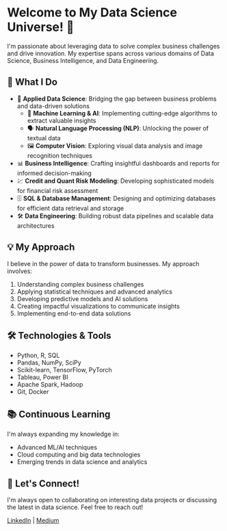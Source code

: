 # Welcome to My Data Science Universe! 👋

I'm passionate about leveraging data to solve complex business challenges and drive innovation. My expertise spans across various domains of Data Science, Business Intelligence, and Data Engineering.

## 🔬 What I Do

- 🏢 **Applied Data Science**: Bridging the gap between business problems and data-driven solutions
  - 🤖 **Machine Learning & AI**: Implementing cutting-edge algorithms to extract valuable insights
  - 🗣️ **Natural Language Processing (NLP)**: Unlocking the power of textual data
  - 🖼️ **Computer Vision**: Exploring visual data analysis and image recognition techniques
- 📊 **Business Intelligence**: Crafting insightful dashboards and reports for informed decision-making
- 💹 **Credit and Quant Risk Modeling**: Developing sophisticated models for financial risk assessment
- 🗄️ **SQL & Database Management**: Designing and optimizing databases for efficient data retrieval and storage
- 🛠️ **Data Engineering**: Building robust data pipelines and scalable data architectures

## 💡 My Approach

I believe in the power of data to transform businesses. My approach involves:

1. Understanding complex business challenges
2. Applying statistical techniques and advanced analytics
3. Developing predictive models and AI solutions
4. Creating impactful visualizations to communicate insights
5. Implementing end-to-end data solutions

## 🛠️ Technologies & Tools

- Python, R, SQL
- Pandas, NumPy, SciPy
- Scikit-learn, TensorFlow, PyTorch
- Tableau, Power BI
- Apache Spark, Hadoop
- Git, Docker

## 📚 Continuous Learning

I'm always expanding my knowledge in:
- Advanced ML/AI techniques
- Cloud computing and big data technologies
- Emerging trends in data science and analytics

## 🤝 Let's Connect!

I'm always open to collaborating on interesting data projects or discussing the latest in data science. Feel free to reach out!

[LinkedIn](https://www.linkedin.com/in/sschintu) | [Medium](https://medium.com/@schintu)
